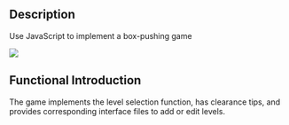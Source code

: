 ## Description

Use JavaScript to implement a box-pushing game

![](https://p3.ssl.qhimg.com/t01a01fe1b96d05edcd.png)

## Functional Introduction
The game implements the level selection function, has clearance tips, and provides corresponding interface files to add or edit levels.
